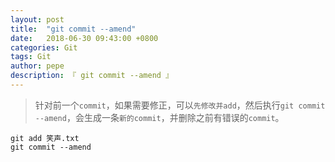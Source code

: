 ```yaml
---
layout: post
title:  "git commit --amend"
date:   2018-06-30 09:43:00 +0800
categories: Git
tags: Git
author: pepe
description: 『 git commit --amend 』
---
```


> 针对前一个`commit`，如果需要修正，可以`先修改并add`，然后执行`git commit --amend`，会生成一条`新的commit`，并删除之前有错误的`commit`。

```
git add 笑声.txt
git commit --amend
```













